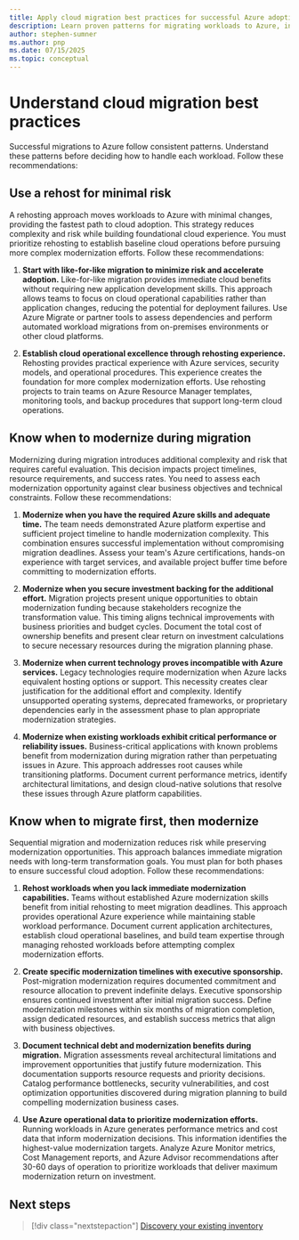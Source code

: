 ```yaml
---
title: Apply cloud migration best practices for successful Azure adoption
description: Learn proven patterns for migrating workloads to Azure, including when to rehost versus modernize, and how to minimize risk while maximizing business value.
author: stephen-sumner
ms.author: pnp
ms.date: 07/15/2025
ms.topic: conceptual
---
```


# Understand cloud migration best practices

Successful migrations to Azure follow consistent patterns. Understand these patterns before deciding how to handle each workload. Follow these recommendations:

## Use a rehost for minimal risk

A rehosting approach moves workloads to Azure with minimal changes, providing the fastest path to cloud adoption. This strategy reduces complexity and risk while building foundational cloud experience. You must prioritize rehosting to establish baseline cloud operations before pursuing more complex modernization efforts. Follow these recommendations:

1. **Start with like-for-like migration to minimize risk and accelerate adoption.** Like-for-like migration provides immediate cloud benefits without requiring new application development skills. This approach allows teams to focus on cloud operational capabilities rather than application changes, reducing the potential for deployment failures. Use Azure Migrate or partner tools to assess dependencies and perform automated workload migrations from on-premises environments or other cloud platforms.

2. **Establish cloud operational excellence through rehosting experience.** Rehosting provides practical experience with Azure services, security models, and operational procedures. This experience creates the foundation for more complex modernization efforts. Use rehosting projects to train teams on Azure Resource Manager templates, monitoring tools, and backup procedures that support long-term cloud operations.

## Know when to modernize during migration

Modernizing during migration introduces additional complexity and risk that requires careful evaluation. This decision impacts project timelines, resource requirements, and success rates. You need to assess each modernization opportunity against clear business objectives and technical constraints. Follow these recommendations:

1. **Modernize when you have the required Azure skills and adequate time.** The team needs demonstrated Azure platform expertise and sufficient project timeline to handle modernization complexity. This combination ensures successful implementation without compromising migration deadlines. Assess your team's Azure certifications, hands-on experience with target services, and available project buffer time before committing to modernization efforts.

2. **Modernize when you secure investment backing for the additional effort.** Migration projects present unique opportunities to obtain modernization funding because stakeholders recognize the transformation value. This timing aligns technical improvements with business priorities and budget cycles. Document the total cost of ownership benefits and present clear return on investment calculations to secure necessary resources during the migration planning phase.

3. **Modernize when current technology proves incompatible with Azure services.** Legacy technologies require modernization when Azure lacks equivalent hosting options or support. This necessity creates clear justification for the additional effort and complexity. Identify unsupported operating systems, deprecated frameworks, or proprietary dependencies early in the assessment phase to plan appropriate modernization strategies.

4. **Modernize when existing workloads exhibit critical performance or reliability issues.** Business-critical applications with known problems benefit from modernization during migration rather than perpetuating issues in Azure. This approach addresses root causes while transitioning platforms. Document current performance metrics, identify architectural limitations, and design cloud-native solutions that resolve these issues through Azure platform capabilities.

## Know when to migrate first, then modernize

Sequential migration and modernization reduces risk while preserving modernization opportunities. This approach balances immediate migration needs with long-term transformation goals. You must plan for both phases to ensure successful cloud adoption. Follow these recommendations:

1. **Rehost workloads when you lack immediate modernization capabilities.** Teams without established Azure modernization skills benefit from initial rehosting to meet migration deadlines. This approach provides operational Azure experience while maintaining stable workload performance. Document current application architectures, establish cloud operational baselines, and build team expertise through managing rehosted workloads before attempting complex modernization efforts.

2. **Create specific modernization timelines with executive sponsorship.** Post-migration modernization requires documented commitment and resource allocation to prevent indefinite delays. Executive sponsorship ensures continued investment after initial migration success. Define modernization milestones within six months of migration completion, assign dedicated resources, and establish success metrics that align with business objectives.

3. **Document technical debt and modernization benefits during migration.** Migration assessments reveal architectural limitations and improvement opportunities that justify future modernization. This documentation supports resource requests and priority decisions. Catalog performance bottlenecks, security vulnerabilities, and cost optimization opportunities discovered during migration planning to build compelling modernization business cases.

4. **Use Azure operational data to prioritize modernization efforts.** Running workloads in Azure generates performance metrics and cost data that inform modernization decisions. This information identifies the highest-value modernization targets. Analyze Azure Monitor metrics, Cost Management reports, and Azure Advisor recommendations after 30-60 days of operation to prioritize workloads that deliver maximum modernization return on investment.

## Next steps

> [!div class="nextstepaction"]
> [Discovery your existing inventory](./discovery-inventory.md)